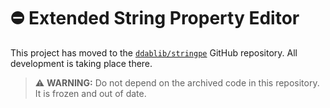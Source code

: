 # :no_entry: Extended String Property Editor

This project has moved to the [`ddablib/stringpe`](https://github.com/ddablib/stringpe) GitHub repository. All development is taking place there.

> ⚠️ **WARNING:** Do not depend on the archived code in this repository. It is frozen and out of date.
